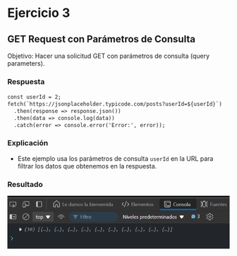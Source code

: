 # Ejercicio 3

## GET Request con Parámetros de Consulta
Objetivo: Hacer una solicitud GET con parámetros de consulta (query parameters).

### Respuesta 

```
const userId = 2;
fetch(`https://jsonplaceholder.typicode.com/posts?userId=${userId}`)
  .then(response => response.json())
  .then(data => console.log(data))
  .catch(error => console.error('Error:', error));
```
### Explicación

- Este ejemplo usa los parámetros de consulta `userId` en la URL para filtrar los datos que obtenemos en la respuesta.

### Resultado

![Texto alternativo](../../src/Ejercicio19res.png "Respuesta del codigo ejemplo")
